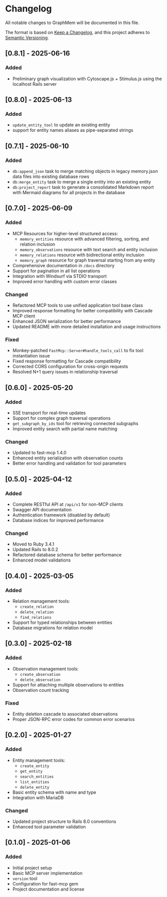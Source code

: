 # Changelog

All notable changes to GraphMem will be documented in this file.

The format is based on [Keep a Changelog](https://keepachangelog.com/en/1.0.0/),
and this project adheres to [Semantic Versioning](https://semver.org/spec/v2.0.0.html).

## [0.8.1] - 2025-06-16

### Added
- Preliminary graph visualization with Cytoscape.js + Stimulus.js using the localhost Rails server


## [0.8.0] - 2025-06-13

### Added
- `update_entity_tool` to update an existing entity
- support for entity names aliases as pipe-separated strings


## [0.7.1] - 2025-06-10

### Added
- `db:append_json` task to merge matching objects in legacy memory.json data files into existing database rows
- `db:merge_entity` task to merge a single entity into an existing entity
- `db:project_report` task to generate a consolidated Markdown report with Mermaid diagrams for all projects in the database


## [0.7.0] - 2025-06-09

### Added
- MCP Resources for higher-level structured access:
  - `memory_entities` resource with advanced filtering, sorting, and relation inclusion
  - `memory_observations` resource with text search and entity inclusion
  - `memory_relations` resource with bidirectional entity inclusion
  - `memory_graph` resource for graph traversal starting from any entity
- Comprehensive documentation in `/docs` directory
- Support for pagination in all list operations
- Integration with Windsurf via STDIO transport
- Improved error handling with custom error classes

### Changed
- Refactored MCP tools to use unified application tool base class
- Improved response formatting for better compatibility with Cascade MCP client
- Enhanced JSON serialization for better performance
- Updated README with more detailed installation and usage instructions

### Fixed
- Monkey-patched `FastMcp::Server#handle_tools_call` to fix tool instantiation issue
- Fixed response formatting for Cascade compatibility
- Corrected CORS configuration for cross-origin requests
- Resolved N+1 query issues in relationship traversal

## [0.6.0] - 2025-05-20

### Added
- SSE transport for real-time updates
- Support for complex graph traversal operations
- `get_subgraph_by_ids` tool for retrieving connected subgraphs
- Improved entity search with partial name matching

### Changed
- Updated to fast-mcp 1.4.0
- Enhanced entity serialization with observation counts
- Better error handling and validation for tool parameters

## [0.5.0] - 2025-04-12

### Added
- Complete RESTful API at `/api/v1` for non-MCP clients
- Swagger API documentation
- Authentication framework (disabled by default)
- Database indices for improved performance

### Changed
- Moved to Ruby 3.4.1
- Updated Rails to 8.0.2
- Refactored database schema for better performance
- Enhanced model validations

## [0.4.0] - 2025-03-05

### Added
- Relation management tools:
  - `create_relation`
  - `delete_relation`
  - `find_relations`
- Support for typed relationships between entities
- Database migrations for relation model

## [0.3.0] - 2025-02-18

### Added
- Observation management tools:
  - `create_observation`
  - `delete_observation`
- Support for attaching multiple observations to entities
- Observation count tracking

### Fixed
- Entity deletion cascade to associated observations
- Proper JSON-RPC error codes for common error scenarios

## [0.2.0] - 2025-01-27

### Added
- Entity management tools:
  - `create_entity`
  - `get_entity`
  - `search_entities`
  - `list_entities`
  - `delete_entity`
- Basic entity schema with name and type
- Integration with MariaDB

### Changed
- Updated project structure to Rails 8.0 conventions
- Enhanced tool parameter validation

## [0.1.0] - 2025-01-06

### Added
- Initial project setup
- Basic MCP server implementation
- `version` tool
- Configuration for fast-mcp gem
- Project documentation and license
